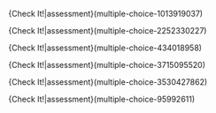 {Check It!|assessment}(multiple-choice-1013919037)

{Check It!|assessment}(multiple-choice-2252330227)

{Check It!|assessment}(multiple-choice-434018958)

{Check It!|assessment}(multiple-choice-3715095520)

{Check It!|assessment}(multiple-choice-3530427862)

{Check It!|assessment}(multiple-choice-95992611)